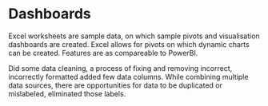 # Dashboards

Excel worksheets are sample data, on which sample pivots and visualisation dashboards are created. 
Excel allows for pivots on which dynamic charts can be created. Features are as compareable to PowerBI.

Did some data cleaning, a process of fixing and removing incorrect, incorrectly formatted added few data columns. 
While combining multiple data sources, there are opportunities for data to be duplicated or mislabeled, eliminated those labels. 

